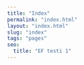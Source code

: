 ```yaml
---
title: "Index"
permalink: "index.html"
layout: "index.html"
slug: "index"
tags: "pages"
seo:
  title: "EF testi 1"
---
```



